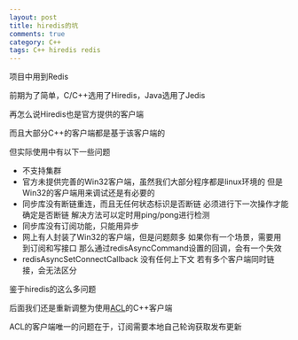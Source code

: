 ```yaml
---
layout: post
title: hiredis的坑
comments: true
category: C++
tags: C++ hiredis redis
---
```

项目中用到Redis

前期为了简单，C/C++选用了Hiredis，Java选用了Jedis

再怎么说Hiredis也是官方提供的客户端

而且大部分C++的客户端都是基于该客户端的

但实际使用中有以下一些问题

* 不支持集群
* 官方未提供完善的Win32客户端，虽然我们大部分程序都是linux环境的
但是Win32的客户端用来调试还是有必要的  
* 同步库没有断链重连，而且无任何状态标识是否断链
必须进行下一次操作才能确定是否断链
解决方法可以定时用ping/pong进行检测
*  同步库没有订阅功能，只能用异步 
* 网上有人封装了Win32的客户端，但是问题颇多
如果你有一个场景，需要用到订阅和写接口
那么通过redisAsyncCommand设置的回调，会有一个失效
* redisAsyncSetConnectCallback 没有任何上下文
若有多个客户端同时链接，会无法区分

鉴于hiredis的这么多问题

后面我们还是重新调整为使用[ACL](https://github.com/zhengshuxin/acl/tree/master/lib_acl_cpp/samples/redis)的C++客户端

ACL的客户端唯一的问题在于，订阅需要本地自己轮询获取发布更新




